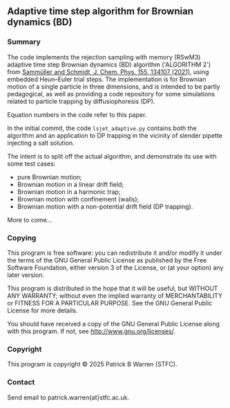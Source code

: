 ## Adaptive time step algorithm for Brownian dynamics (BD)

### Summary

The code implements the rejection sampling with memory (RSwM3)
adaptive time step Brownian dynamics (BD) algorithm ('ALGORITHM 2') from 
[Sammüller and Schmidt, J. Chem. Phys. 155, 134107 (2021)](https://doi.org/10.1063/5.0062396), 
using embedded Heun–Euler trial steps.  The implementation is for
Brownian motion of a single particle in three dimensions, and is
intended to be partly pedagogical, as well as providing a code
repository for some simulations related to particle trapping by
diffusiophoresis (DP).

Equation numbers in the code refer to this paper.

In the initial commit, the code `lsjet_adaptive.py` contains both the
algorithm and an application to DP trapping in the vicinity of slender
pipette injecting a salt solution.

The intent is to split off the actual algorithm, and demonstrate its
use with some test cases:
* pure Brownian motion;
* Brownian motion in a linear drift field;
* Brownian motion in a harmonic trap;
* Brownian motion with confinement (walls);
* Brownian motion with a non-potential drift field (DP trapping).

More to come...

### Copying

This program is free software: you can redistribute it and/or modify
it under the terms of the GNU General Public License as published by
the Free Software Foundation, either version 3 of the License, or (at
your option) any later version.

This program is distributed in the hope that it will be useful, but
WITHOUT ANY WARRANTY; without even the implied warranty of
MERCHANTABILITY or FITNESS FOR A PARTICULAR PURPOSE.  See the GNU
General Public License for more details.

You should have received a copy of the GNU General Public License
along with this program.  If not, see
<http://www.gnu.org/licenses/>.

### Copyright

This program is copyright &copy; 2025 Patrick B Warren (STFC).

### Contact

Send email to patrick.warren{at}stfc.ac.uk.

